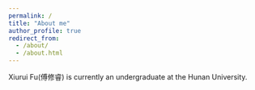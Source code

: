 ```yaml
---
permalink: /
title: "About me"
author_profile: true
redirect_from: 
  - /about/
  - /about.html
---
```


Xiurui Fu(傅修睿) is currently an undergraduate at the Hunan University.